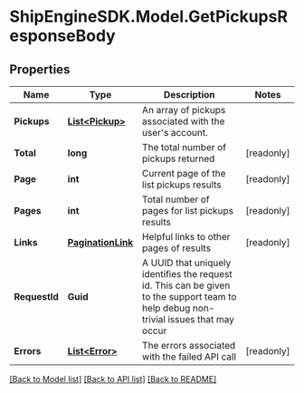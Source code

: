 # ShipEngineSDK.Model.GetPickupsResponseBody

## Properties

Name | Type | Description | Notes
------------ | ------------- | ------------- | -------------
**Pickups** | [**List&lt;Pickup&gt;**](Pickup.md) | An array of pickups associated with the user&#39;s account. | 
**Total** | **long** | The total number of pickups returned | [readonly] 
**Page** | **int** | Current page of the list pickups results | [readonly] 
**Pages** | **int** | Total number of pages for list pickups results | [readonly] 
**Links** | [**PaginationLink**](PaginationLink.md) | Helpful links to other pages of results | [readonly] 
**RequestId** | **Guid** | A UUID that uniquely identifies the request id. This can be given to the support team to help debug non-trivial issues that may occur  | 
**Errors** | [**List&lt;Error&gt;**](Error.md) | The errors associated with the failed API call | [readonly] 

[[Back to Model list]](../README.md#documentation-for-models) [[Back to API list]](../README.md#documentation-for-api-endpoints) [[Back to README]](../README.md)


